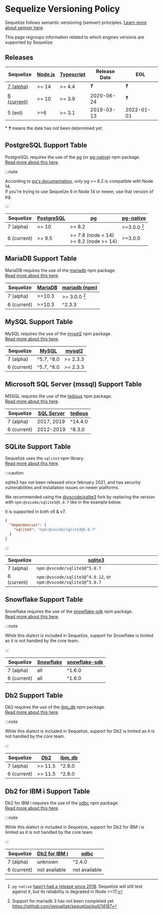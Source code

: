 # Sequelize Versioning Policy

Sequelize follows semantic versioning (semver) principles. [Learn more about semver here](https://semver.org/).

This page regroups information related to which engines versions are supported by Sequelize

## Releases

| Sequelize                       | [Node.js][node-releases] | [Typescript][ts-releases] | Release Date | EOL        |
|---------------------------------|--------------------------|---------------------------|--------------|------------|
| [7 (alpha)][sequelize-core]     | >= 14                    | >= 4.4                    | ❓            | ❓          |
| [6 (current)][sequelize-legacy] | >= 10                    | >= 3.9                    | 2020-06-24   | ❓          |
| 5 (eol)                         | >=6                      | >= 3.1                    | 2019-03-13   | 2022-01-01 |

\* ❓ means the date has not been determined yet.

[node-releases]: https://nodejs.org/en/about/releases/
[ts-releases]: https://github.com/microsoft/TypeScript/releases
[sequelize-core]: https://www.npmjs.com/package/@sequelize/core
[sequelize-legacy]: https://www.npmjs.com/package/sequelize

## PostgreSQL Support Table

PostgreSQL requires the use of the [pg][pg] (or [pg-native]) npm package.  
[Read more about this here](/docs/v7/other-topics/dialect-specific-things/#postgresql).

:::note

According to [pg's documentation](https://node-postgres.com/#version-compatibility),
only pg >= 8.2 is compatible with Node 14.  
If you're trying to use Sequelize 6 in Node 14 or newer, use that version of pg.

:::

| Sequelize   | [PostgreSQL][postgres] | [pg]                                         | [pg-native]    |
|-------------|------------------------|----------------------------------------------|----------------|
| 7 (alpha)   | >= 10                  | >= 8.2                                       | >=3.0.0 [^⚠️1] |
| 6 (current) | >= 9.5                 | >= 7.8 (node < 14) <br/> >= 8.2 (node >= 14) | >=3.0.0        |

[postgres]: https://www.postgresql.org/support/versioning/
[pg]: https://www.npmjs.com/package/pg
[pg-native]: https://www.npmjs.com/package/

## MariaDB Support Table

MariaDB requires the use of the [mariadb][mariadb-npm] npm package.  
[Read more about this here](/docs/v7/other-topics/dialect-specific-things/#mariadb).

| Sequelize   | [MariaDB][mariadb] | [mariadb (npm)][mariadb-npm] |
|-------------|--------------------|------------------------------|
| 7 (alpha)   | >=10.3             | >= 3.0.0 [^⚠️2]              |
| 6 (current) | >=10.3             | ^2.3.3                       |

[mariadb]: https://mariadb.org/about/#maintenance-policy
[mariadb-npm]: https://www.npmjs.com/package/mariadb

## MySQL Support Table

MySQL requires the use of the [mysql2] npm package.  
[Read more about this here](/docs/v7/other-topics/dialect-specific-things/#mysql).

| Sequelize   | [MySQL][mysql] | [mysql2] |
|-------------|----------------|----------|
| 7 (alpha)   | ^5.7, ^8.0     | >= 2.3.3 |
| 6 (current) | ^5.7, ^8.0     | >= 2.3.3 |

[mysql]: https://endoflife.date/mysql
[mysql2]: https://www.npmjs.com/package/mysql2

## Microsoft SQL Server (mssql) Support Table

MSSQL requires the use of the [tedious] npm package.  
[Read more about this here](/docs/v7/other-topics/dialect-specific-things/#microsoft-sql-server-mssql).

| Sequelize   | [SQL Server][mssql] | [tedious] |
|-------------|---------------------|-----------|
| 7 (alpha)   | 2017, 2019          | ^14.4.0   |
| 6 (current) | 2012-2019           | ^8.3.0    |

[mssql]: https://endoflife.date/mssqlserver
[tedious]: https://www.npmjs.com/package/tedious

## SQLite Support Table

Sequelize uses the `sqlite3` npm library.  
[Read more about this here](/docs/v7/other-topics/dialect-specific-things/#sqlite).

:::caution

sqlite3 has not been released since february 2021, and has security vulnerabilities and installation issues on newer platforms.

We recommended using the [@vscode/sqlite3](https://github.com/microsoft/vscode-node-sqlite3) fork 
by replacing the version with `npm:@vscode/sqlite3@5.0.7` like in the example below.

It is supported in both v6 & v7.

```json
{
  "dependencies": {
    "sqlite3": "npm:@vscode/sqlite3@5.0.7"
  }
}
```

:::

| Sequelize   | [sqlite3]                                                      |
|-------------|----------------------------------------------------------------|
| 7 (alpha)   | `npm:@vscode/sqlite3@^5.0.7`                                   |
| 6 (current) | `npm:@vscode/sqlite3@^4.0.12`, or `npm:@vscode/sqlite3@^5.0.7` |

[sqlite3]: https://www.npmjs.com/package/@vscode/sqlite3

## Snowflake Support Table

Snowflake requires the use of the [snowflake-sdk] npm package.  
[Read more about this here](/docs/v7/other-topics/dialect-specific-things/#snowflake).

:::note

While this dialect is included in Sequelize,
support for Snowflake is limited as it is not handled by the core team.

:::

| Sequelize   | [Snowflake](https://www.snowflake.com/pricing/) | [snowflake-sdk] |
|-------------|-------------------------------------------------|-----------------|
| 7 (alpha)   | all                                             | ^1.6.0          |
| 6 (current) | all                                             | ^1.6.0          |

[snowflake-sdk]: https://www.npmjs.com/package/snowflake-sdk

## Db2 Support Table

Db2 requires the use of the [ibm_db] npm package.  
[Read more about this here](/docs/v7/other-topics/dialect-specific-things/#db2).

:::note

While this dialect is included in Sequelize,
support for Db2 is limited as it is not handled by the core team.

:::

| Sequelize   | [Db2][db2] | [ibm_db] |
|-------------|------------|----------|
| 7 (alpha)   | >= 11.5    | ^2.8.0   |
| 6 (current) | >= 11.5    | ^2.8.0   |

[db2]: https://www.ibm.com/support/pages/db2-distributed-end-support-eos-dates
[ibm_db]: https://www.npmjs.com/package/ibm_db

## Db2 for IBM i Support Table

Db2 for IBM i requires the use of the [odbc] npm package.  
[Read more about this here](/docs/v7/other-topics/dialect-specific-things/#db2-for-ibm-i).

:::note

While this dialect is included in Sequelize,
support for Db2 for IBM i is limited as it is not handled by the core team.

:::

| Sequelize   | [Db2 for IBM i][ibmi] | [odbc]        |
|-------------|-----------------------|---------------|
| 7 (alpha)   | unknown               | ^2.4.0        |
| 6 (current) | not available         | not available |

[ibmi]: https://www.ibm.com/support/pages/db2-ibm-i
[odbc]: https://www.npmjs.com/package/odbc

[^⚠️1]: `pg-native` [hasn't had a release since 2018](https://www.npmjs.com/package/pg-native).
Sequelize will still test against it, but its reliability is degraded in Node >=17.
[^⚠️2]: Support for mariadb 3 has not been completed yet https://github.com/sequelize/sequelize/pull/14187
